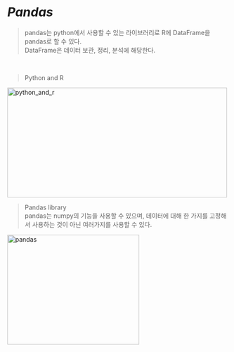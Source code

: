 *Pandas*
=====  
> pandas는 python에서 사용할 수 있는 라이브러리로 R에 DataFrame을 pandas로 할 수 있다.  
> DataFrame은 데이터 보관, 정리, 분석에 해당한다.  
<br>  
  
> Python and R  
  

<img src="https://user-images.githubusercontent.com/66001539/121871542-32921400-cd3f-11eb-9861-0b8a16bda0ec.png" width="500px" height="250px" title="px(픽셀) 크기 설정" alt="python_and_r"></img><br>  

> Pandas library  
> pandas는 numpy의 기능을 사용할 수 있으며, 데이터에 대해 한 가지를 고정해서 사용하는 것이 아닌 여러가지를 사용할 수 있다.  


<img src="https://user-images.githubusercontent.com/66001539/121871527-2e65f680-cd3f-11eb-9fbc-5fa4db2902bc.png" width="300px" height="250px" title="px(픽셀) 크기 설정" alt="pandas"></img><br>  

